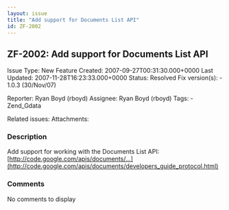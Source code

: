 ```yaml
---
layout: issue
title: "Add support for Documents List API"
id: ZF-2002
---
```


ZF-2002: Add support for Documents List API
-------------------------------------------

 Issue Type: New Feature Created: 2007-09-27T00:31:30.000+0000 Last Updated: 2007-11-28T16:23:33.000+0000 Status: Resolved Fix version(s): - 1.0.3 (30/Nov/07)
 
 Reporter:  Ryan Boyd (rboyd)  Assignee:  Ryan Boyd (rboyd)  Tags: - Zend\_Gdata
 
 Related issues: 
 Attachments: 
### Description

Add support for working with the Documents List API: [http://code.google.com/apis/documents/…](http://code.google.com/apis/documents/developers_guide_protocol.html)

 

 

### Comments

No comments to display